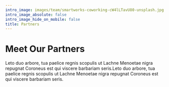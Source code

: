 ```yaml
---
intro_image: images/team/smartworks-coworking-cW4lLTavU80-unsplash.jpg
intro_image_absolute: false
intro_image_hide_on_mobile: false
title: Partners
---
```


# Meet Our Partners

Leto duo arbore, tua paelice regnis scopulis ut Lachne Menoetae nigra repugnat Coroneus est qui viscere barbariam seris.Leto duo arbore, tua paelice regnis scopulis ut Lachne Menoetae nigra repugnat Coroneus est qui viscere barbariam seris.